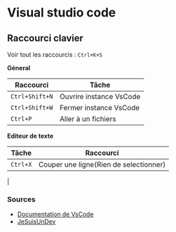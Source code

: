 # Visual studio code

## Raccourci clavier

Voir tout les raccourcis : `Ctrl+K+S`

**Géneral** 

|Raccourci|Tâche|
| ----| ------ |
|`Ctrl+Shift+N` | Ouvrire instance VsCode |
|`Ctrl+Shift+W` | Fermer instance VsCode | 
|`Ctrl+P`| Aller à un fichiers |

**Editeur de texte**

|Tâche|Raccourci |
| ----| ------ |
| `Ctrl+X`| Couper une ligne(Rien de selectionner)|
| 


### Sources
- [Documentation de VsCode](images/vsCodeClavier.png)
- [JeSuisUnDev](https://www.jesuisundev.com/gagne-du-temps-avec-visual-studio-code/)
